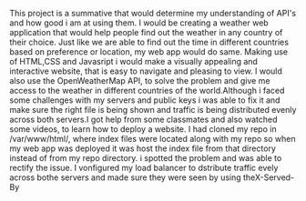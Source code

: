 This project is a summative that would determine my understanding of API's and how good i am at using them. I would be creating a weather web application that would help people find out the weather in any country of their choice. Just like we are able to find out the time in different countries based on preference or location, my web app would do same. Making use of HTML,CSS and Javasript i would make a visually appealing and interactive website, that is easy to navigate and pleasing to view. I would also use the OpenWeatherMap API, to solve the problem and give me access to the weather in different countries of the world.Although i faced some challenges with my servers and public keys i was able to fix it and make sure the right file is being shown and traffic is being distributed evenly across both servers.I got help from some classmates and also watched some videos, to learn how to deploy a website. I had cloned my repo in /var/www/html/, where index files were located along with my repo so when my web app was deployed it was host the index file from that directory instead of from my repo directory. 
i spotted the problem and was able to rectify the issue.
I vonfigured my load balancer to dstribute traffic evely across bothe servers and made sure they were seen by using theX-Served-By
